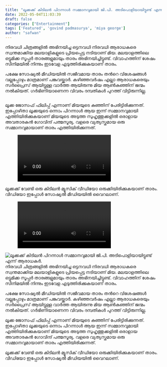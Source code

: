 ```yaml
---
title: "ലൂക്കക്ക് കിടിലൻ പിറന്നാൾ സമ്മാനവുമായി ജി.പി. അടിപൊളിയായിട്ടുണ്ട് എന്ന് ആരാധകർ."
date: 2022-05-04T11:03:39
draft: false
categories: ["Entertainment"]
tags: ['Featured', 'govind padmasurya', 'miya george']
author: "safwan"
---
```


<!-- wp:paragraph -->
<p>നിരവധി ചിത്രങ്ങളിൽ അഭിനയിച്ച ഒട്ടനവധി നിരവധി ആരാധകരെ സ്വന്തമാക്കിയ മലയാളികളുടെ പ്രിയപ്പെട്ട നടിയാണ് മിയ. മലയാളത്തിലെ ഒട്ടുമിക്ക സൂപ്പർ താരങ്ങളുമായും താരം അഭിനയിച്ചിട്ടുണ്ട്. വിവാഹത്തിന് ശേഷം സിനിമയിൽ നിന്നും ഇടവേള എടുത്തിരിക്കുകയാണ് താരം.</p>
<!-- /wp:paragraph -->

<!-- wp:paragraph -->
<p>പക്ഷേ സോഷ്യൽ മീഡിയയിൽ സജീവമായ താരം തൻറെ വിശേഷങ്ങൾ വല്ലപ്പോഴും മാത്രമാണ് പങ്കുവയ്ക്കാർ. കഴിഞ്ഞവർഷം എല്ലാ ആരാധകരെയും സർപ്രൈസ് ആയിട്ടുള്ള വാർത്ത  ആയിരുന്നു മിയ ആൺകുഞ്ഞിന് ജന്മം നൽകിയത്. ഗർഭിണിയാണെന്ന വിവരം ദമ്പതികൾ പുറത്ത് വിട്ടിരുന്നില്ല.</p>
<!-- /wp:paragraph -->

<!-- wp:image {"id":332796,"sizeSlug":"large"} -->
<figure class="wp-block-image size-large"><img src="https://cdn.boolokam.com/articles/2022/05/275255664_424898169438669_515568672541388522_n.webp" alt="" class="wp-image-332796"/></figure>
<!-- /wp:image -->

<!-- wp:paragraph -->
<p>ലൂക്ക ജോസഫ് ഫിലിപ്പ് എന്നാണ് മിയയുടെ കുഞ്ഞിന് പേരിട്ടിരിക്കുന്നത്. ഇപ്പോഴിതാ ലൂക്കയുടെ ഒന്നാം പിറന്നാൾ ആയ ഇന്ന് സമ്മാനവുമായി എത്തിയിരിക്കുകയാണ് മിയയുടെ അടുത്ത സുഹൃത്തുക്കളിൽ ഒരാളായ അവതാരകൻ ഗോവിന്ദ് പത്മസൂര്യ. വളരെ വ്യത്യസ്തമായ ഒരു സമ്മാനവുമായാണ് താരം എത്തിയിരിക്കുന്നത്.</p>
<!-- /wp:paragraph -->

<!-- wp:video {"id":332797} -->
<figure class="wp-block-video"><video controls src="https://cdn.boolokam.com/articles/2022/05/279753956_121777700502395_6964716491954091874_n.mp4"></video></figure>
<!-- /wp:video -->

<!-- wp:paragraph -->
<p>ലൂക്കക്ക് വേണ്ടി ഒരു കിടിലൻ മ്യൂസിക് വീഡിയോ ഒരുക്കിയിരിക്കുകയാണ് താരം. വീഡിയോ ഇപ്പോൾ സോഷ്യൽ മീഡിയയിൽ വൈറലാണ്.</p>
<!-- /wp:paragraph -->

<!-- wp:video {"id":332798} -->
<figure class="wp-block-video"><video controls src="https://cdn.boolokam.com/articles/2022/05/279236552_713059186513286_3019137755942378114_n.mp4"></video></figure>
<!-- /wp:video -->


![ലൂക്കക്ക് കിടിലൻ പിറന്നാൾ സമ്മാനവുമായി ജി.പി. അടിപൊളിയായിട്ടുണ്ട് എന്ന് ആരാധകർ.](https://cdn.boolokam.com/articles/2022/05/275255664_424898169438669_515568672541388522_n.webp)നിരവധി ചിത്രങ്ങളിൽ അഭിനയിച്ച ഒട്ടനവധി നിരവധി ആരാധകരെ സ്വന്തമാക്കിയ മലയാളികളുടെ പ്രിയപ്പെട്ട നടിയാണ് മിയ. മലയാളത്തിലെ ഒട്ടുമിക്ക സൂപ്പർ താരങ്ങളുമായും താരം അഭിനയിച്ചിട്ടുണ്ട്. വിവാഹത്തിന് ശേഷം സിനിമയിൽ നിന്നും ഇടവേള എടുത്തിരിക്കുകയാണ് താരം.

പക്ഷേ സോഷ്യൽ മീഡിയയിൽ സജീവമായ താരം തൻറെ വിശേഷങ്ങൾ വല്ലപ്പോഴും മാത്രമാണ് പങ്കുവയ്ക്കാർ. കഴിഞ്ഞവർഷം എല്ലാ ആരാധകരെയും സർപ്രൈസ് ആയിട്ടുള്ള വാർത്ത ആയിരുന്നു മിയ ആൺകുഞ്ഞിന് ജന്മം നൽകിയത്. ഗർഭിണിയാണെന്ന വിവരം ദമ്പതികൾ പുറത്ത് വിട്ടിരുന്നില്ല.

ലൂക്ക ജോസഫ് ഫിലിപ്പ് എന്നാണ് മിയയുടെ കുഞ്ഞിന് പേരിട്ടിരിക്കുന്നത്. ഇപ്പോഴിതാ ലൂക്കയുടെ ഒന്നാം പിറന്നാൾ ആയ ഇന്ന് സമ്മാനവുമായി എത്തിയിരിക്കുകയാണ് മിയയുടെ അടുത്ത സുഹൃത്തുക്കളിൽ ഒരാളായ അവതാരകൻ ഗോവിന്ദ് പത്മസൂര്യ. വളരെ വ്യത്യസ്തമായ ഒരു സമ്മാനവുമായാണ് താരം എത്തിയിരിക്കുന്നത്.

ലൂക്കക്ക് വേണ്ടി ഒരു കിടിലൻ മ്യൂസിക് വീഡിയോ ഒരുക്കിയിരിക്കുകയാണ് താരം. വീഡിയോ ഇപ്പോൾ സോഷ്യൽ മീഡിയയിൽ വൈറലാണ്.
